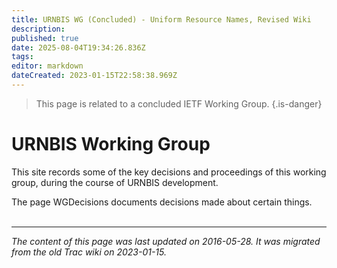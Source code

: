 ```yaml
---
title: URNBIS WG (Concluded) - Uniform Resource Names, Revised Wiki
description: 
published: true
date: 2025-08-04T19:34:26.836Z
tags: 
editor: markdown
dateCreated: 2023-01-15T22:58:38.969Z
---
```


> This page is related to a concluded IETF Working Group.
{.is-danger}
# URNBIS Working Group
This site records some of the key decisions and proceedings of this working group, during the course of URNBIS development.

The page WGDecisions documents decisions made about certain things.
&nbsp;
&nbsp;
&nbsp;

---

*The content of this page was last updated on 2016-05-28. It was migrated from the old Trac wiki on 2023-01-15.*
